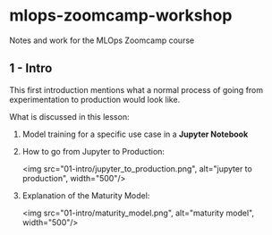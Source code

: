 # mlops-zoomcamp-workshop

Notes and work for the MLOps Zoomcamp course

## 1 - Intro

This first introduction mentions what a normal process of going from experimentation to production would look like.

What is discussed in this lesson:

1. Model training for a specific use case in a **Jupyter Notebook**

2. How to go from Jupyter to Production:

    <img src="01-intro/jupyter_to_production.png", alt="jupyter to production", width="500"/>

3. Explanation of the Maturity Model:

    <img src="01-intro/maturity_model.png", alt="maturity model", width="500"/>

